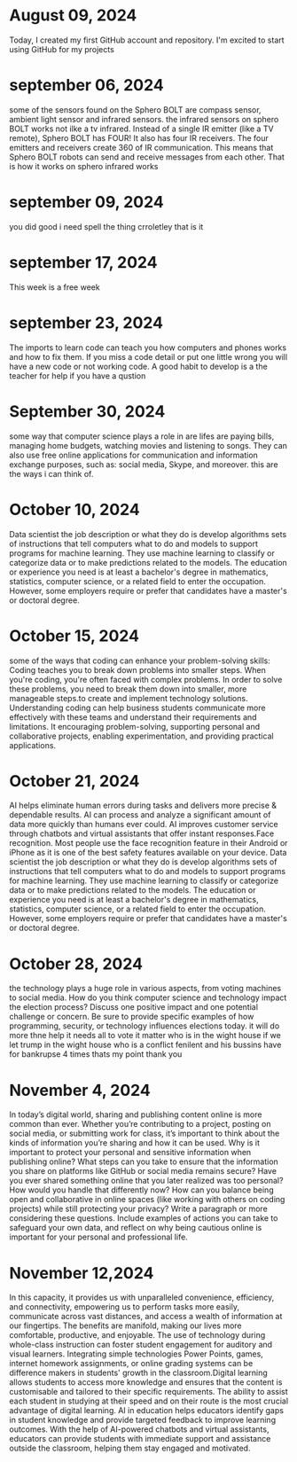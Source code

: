 # August 09, 2024 
Today, I created my first GitHub account and repository. I'm excited to start using GitHub for my projects
# september 06, 2024
some of the sensors found on the Sphero BOLT are compass sensor, ambient light sensor and infrared sensors.
the infrared sensors on sphero BOLT works not ilke a tv infrared. Instead of a single IR emitter (like a TV remote), Sphero BOLT has FOUR! It also has four IR receivers. The four emitters and receivers create 360 of IR communication. This means that Sphero BOLT robots can send and receive messages from each other. That is how it works on sphero infrared works
# september 09, 2024
you did good i need spell the thing crroletley  that is it
# september 17, 2024
This week is a free week
 # september 23, 2024
 The imports to learn code can teach you how computers and phones works and how to fix them.
 If you miss a code detail or put one little wrong you will have a new code or not working code.
 A good habit to develop is a the teacher for help if you have a qustion
 # September 30, 2024
 some way that computer science plays a role in are lifes are paying bills, managing home budgets, watching movies and listening to songs. They can also use free online applications for communication and information exchange purposes, such as: social media, Skype, and moreover. this are the ways i can think of.
# October 10, 2024
Data scientist the job description or what they do is develop algorithms sets of instructions that tell computers what to do and models to support programs for machine learning. They use machine learning to classify or categorize data or to make predictions related to the models. The education or experience you need is at least a bachelor's degree in mathematics, statistics, computer science, or a related field to enter the occupation. However, some employers require or prefer that candidates have a master's or doctoral degree.
# October 15, 2024
some of the ways that coding can enhance your problem-solving skills: Coding teaches you to break down problems into smaller steps. When you're coding, you're often faced with complex problems. In order to solve these problems, you need to break them down into smaller, more manageable steps.to create and implement technology solutions. Understanding coding can help business students communicate more effectively with these teams and understand their requirements and limitations. It encouraging problem-solving, supporting personal and collaborative projects, enabling experimentation, and providing practical applications. 
# October 21, 2024
AI helps eliminate human errors during tasks and delivers more precise & dependable results. AI can process and analyze a significant amount of data more quickly than humans ever could. AI improves customer service through chatbots and virtual assistants that offer instant responses.Face recognition. Most people use the face recognition feature in their Android or iPhone as it is one of the best safety features available on your device.
Data scientist the job description or what they do is develop algorithms sets of instructions that tell computers what to do and models to support programs for machine learning. They use machine learning to classify or categorize data or to make predictions related to the models. The education or experience you need is at least a bachelor's degree in mathematics, statistics, computer science, or a related field to enter the occupation. However, some employers require or prefer that candidates have a master's or doctoral degree.
# October 28, 2024
the technology plays a huge role in various aspects, from voting machines to social media. How do you think computer science and technology impact the election process? Discuss one positive impact and one potential challenge or concern. Be sure to provide specific examples of how programming, security, or technology influences elections today. it will do more thne help it needs all to vote it matter who is in the wight house  if we let trump in the wight house who is a conflict fenilent and his bussins have for bankrupse 4 times thats my point thank you
# November 4, 2024
In today’s digital world, sharing and publishing content online is more common than ever. Whether you’re contributing to a project, posting on social media, or submitting work for class, it’s important to think about the kinds of information you’re sharing and how it can be used. Why is it important to protect your personal and sensitive information when publishing online?
What steps can you take to ensure that the information you share on platforms like GitHub or social media remains secure?
Have you ever shared something online that you later realized was too personal? How would you handle that differently now?
How can you balance being open and collaborative in online spaces (like working with others on coding projects) while still protecting your privacy? Write a paragraph or more considering these questions. Include examples of actions you can take to safeguard your own data, and reflect on why being cautious online is important for your personal and professional life.
# November 12,2024
In this capacity, it provides us with unparalleled convenience, efficiency, and connectivity, empowering us to perform tasks more easily, communicate across vast distances, and access a wealth of information at our fingertips. The benefits are manifold, making our lives more comfortable, productive, and enjoyable. The use of technology during whole-class instruction can foster student engagement for auditory and visual learners. Integrating simple technologies Power Points, games, internet homework assignments, or online grading systems can be difference makers in students' growth in the classroom.Digital learning allows students to access more knowledge and ensures that the content is customisable and tailored to their specific requirements. The ability to assist each student in studying at their speed and on their route is the most crucial advantage of digital learning. AI in education helps educators identify gaps in student knowledge and provide targeted feedback to improve learning outcomes. With the help of AI-powered chatbots and virtual assistants, educators can provide students with immediate support and assistance outside the classroom, helping them stay engaged and motivated.

